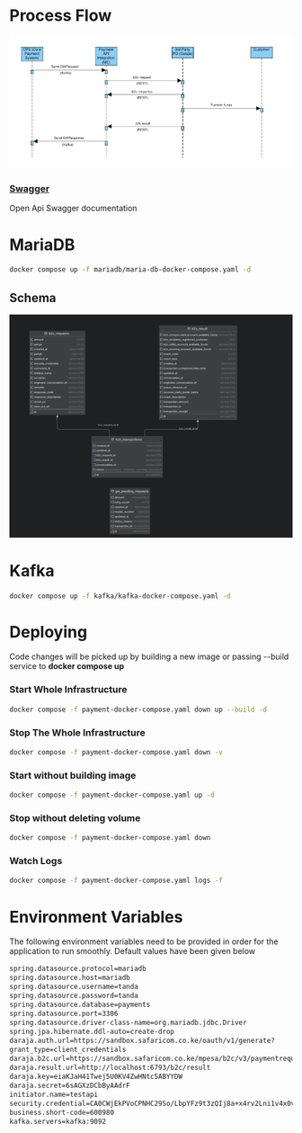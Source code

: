 # Process Flow
![Transaction Process Flow](docs/sequence_diagram.png)

### [Swagger](http://localhost:6793/payment-api/swagger-ui/index.html)
Open Api Swagger documentation

# MariaDB
```bash
docker compose up -f mariadb/maria-db-docker-compose.yaml -d
```

## Schema

![SQL database schema](docs/database_schema.png)


# Kafka
```bash
docker compose up -f kafka/kafka-docker-compose.yaml -d
```

# Deploying

Code changes will be picked up by building a new image or passing --build service to **docker compose up**

### Start Whole Infrastructure
```bash
docker compose -f payment-docker-compose.yaml down up --build -d
```

### Stop The Whole Infrastructure
```bash
docker compose -f payment-docker-compose.yaml down -v 
```

### Start without building image
```bash
docker compose -f payment-docker-compose.yaml up -d
```

### Stop without deleting volume
```bash
docker compose -f payment-docker-compose.yaml down
```

### Watch Logs
```bash
docker compose -f payment-docker-compose.yaml logs -f
```

# Environment Variables
The following environment variables need to be provided in order for the application to run smoothly. 
Default values have been given below
```.dotenv
spring.datasource.protocol=mariadb
spring.datasource.host=mariadb
spring.datasource.username=tanda
spring.datasource.password=tanda
spring.datasource.database=payments
spring.datasource.port=3306
spring.datasource.driver-class-name=org.mariadb.jdbc.Driver
spring.jpa.hibernate.ddl-auto=create-drop
daraja.auth.url=https://sandbox.safaricom.co.ke/oauth/v1/generate?grant_type=client_credentials
daraja.b2c.url=https://sandbox.safaricom.co.ke/mpesa/b2c/v3/paymentrequest
daraja.result.url=http://localhost:6793/b2c/result
daraja.key=eiaKJaH41Twej5U0KV4ZwHNtc5ABYYDW
daraja.secret=6sAGXzDCbByAAdrF
initiator.name=testapi
security.credential=CA0CWjEkPVoCPNHC29So/LbpYFz9t3zQIj8a+x4rv2Lni1v4x0vRl8hdWtIA+T5K5EM5+ZR2anHmdISJt3m4+I4HRI+yuWf/M58scZQsRWOy/7+ha2U1DABN5aHC2oqG9H0oCJUEf34qop1RRZAFXnalirycx0iUu34KDtvWlhp844kcSXW7wFl+MMfinRsNRrKz7cBnE4T+YrzrrDGbC7HM+SEh7Az2yGyLjZ3IPbGBdOREGe2DuD7Y4gQ3N/etbd1iIgheQfESMJ/RfdM0jG/DlBEPUT6zYevJBJyJIcx8ddk1k9oS0Xu20zvLo1oRRN9WFSCxLibL/k+YZPv7Wg==
business.short-code=600980
kafka.servers=kafka:9092
```